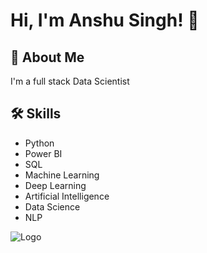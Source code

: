 # Hi, I'm Anshu Singh! 👋


## 🚀 About Me
I'm a full stack Data Scientist


## 🛠 Skills
* Python
* Power BI
* SQL
* Machine Learning
* Deep Learning
* Artificial Intelligence
* Data Science
* NLP



![Logo](https://github-readme-stats.vercel.app/api?username=AnshuSingh&&show_icons=true&title_color=ffffff&icon_color=bb2acf&text_color=daf7dc&bg_color=151515)


 
